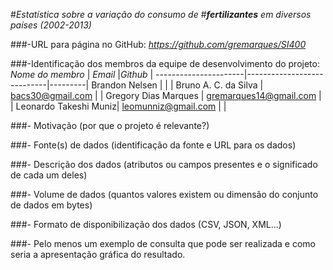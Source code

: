 #_Estatística sobre a variação do consumo de_
#_**fertilizantes** em diversos países (2002-2013)_

###-URL para página no GitHub: _https://github.com/gremarques/SI400_

###-Identificação dos membros da equipe de desenvolvimento do projeto:
_Nome do membro_      |           _Email_          |_Github_ | 
----------------------|----------------------------|---------|
Brandon Nelsen        |                            |         |
Bruno A. C. da Silva  |    bacs30@gmail.com        |         |
Gregory Dias Marques  |    gremarques14@gmail.com  |         |
Leonardo Takeshi Muniz|    leomunniz@gmail.com     |         |

###- Motivação (por que o projeto é relevante?)

###- Fonte(s) de dados (identificação da fonte e URL para os dados)

###- Descrição dos dados (atributos ou campos presentes e o significado de cada um deles)

###- Volume de dados (quantos valores existem ou dimensão do conjunto de dados em bytes)

###- Formato de disponibilização dos dados (CSV, JSON, XML...)

###- Pelo menos um exemplo de consulta que pode ser realizada e como seria a apresentação gráfica do resultado.
